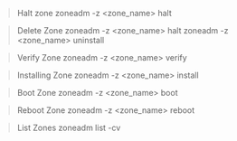 > Halt zone
zoneadm -z <zone_name> halt

> Delete Zone 
zoneadm -z <zone_name> halt
zoneadm -z <zone_name> uninstall

> Verify Zone
zoneadm -z <zone_name> verify

> Installing Zone 
zoneadm -z <zone_name> install

> Boot Zone
zoneadm -z <zone_name> boot

> Reboot Zone
zoneadm -z <zone_name> reboot

> List Zones
zoneadm list -cv
